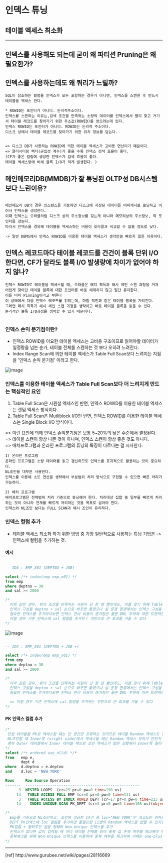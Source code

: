 # 인덱스 튜닝
## 테이블 엑세스 최소화
<hr>

## 인덱스를 사용해도 되는데 굳이 왜 파티션 Pruning은 왜 필요한가? 
## 인덱스를 사용하는데도 왜 쿼리가 느릴까?

```
SQL이 참조하는 컬럼을 인덱스가 모두 포함하는 경우가 아니면, 인덱스를 스캔한 후 반드시 테이블을 엑세스 한다.

* ROWID는 포인터가 아니다. 논리적주소이다.
인덱스를 스캔하는 이유는,검색 조건을 만족하는 소량의 데이터를 인덱스에서 빨리 찾고 거기서 테이블 레코드를 찾아가기 위한 주소값(ROWID)를 얻으려는데 있다.
인덱스 ROWID는 포인터가 아니다. ROWID는 논리적 주소이다. 
디스크 상에서 테이블 레코드를 찾아가기 위한 위치 정보를 담는다. 


=> 디스크 DB가 사용하는 ROWID에 의한 테이블 엑세스가 고비용 연산이기 떄문이다. 
=> 클러시터링 팩터(군집성 계수)가 좋을 수록 인덱스 검색 효율이 좋다. 
(CF가 좋은 컬럼에 생성한 인덱스가 검색 효율이 좋다. 
테이블 엑세스량에 비해 블록 I/O가 적게 발생한다. )
```

## 메인메모리DB(MMDB)가 잘 튜닝된 OLTP성 DB시스템 보다 느린이유?

```

메인메모리 DB의 경우 인스턴스를 기동하면 디스크에 저장된 데이터를 버퍼캐시로 로딩하고 이어서 인덱스를 생성한다. 
이때 인덱스는 오라클처럼 디스크 상의 주소정보를 갖는게 아니라 메모리상의 주소정보, 즉 포인터를 갖는다. 
따라서 인덱스를 경유해 테이블을 엑세스하는 비용이 오라클과 비교할 수 없을 정도로 낮다. 

-> 일반 DBMS에서 인덱스 ROWID를 이용한 테이블 엑세스가 생각만큼 빠르지 않은 이유이다. 

```

## 인덱스 레코드마다 테이블 레코드를 건건이 블록 단위 I/O 한다면, CF가 달라도 블록 I/O 발생량에 차이가 없어야 하지 않나?

```
인덱스 ROWID로 테이블을 엑세스할 때, 오라클은 래치 획득과 해시 체인 스캔 과정을 거쳐 어렵게 찾아간 테이블 블록에 대한 포인터를 바로 해제하지 않고 일단 유지한다.
이를 버퍼 Pinning이라고 부른다
이 상태에서 다음 인덱스 레코드를 읽었는데, 마침 직전과 같은 테이블 블록을 가리킨다. 
그러면 래치 획득과 해시 체인 스캔 과정을 생략하고 바로 테이블 블록을 읽을 수 있다.
논리적인 블록 I/O과정을 생략할 수 있기 때문이다.


```

### 인덱스 손익 분기점이란?
- 인덱스 ROWID를 이요한 테이블 엑세스는 고비용 구조이므로 읽어야할 데이터가 일정량을 넘는 순가, 테이블 전체를 스캔하는 것 보다 오히려 느려진다.
- Index Range Scan에 의한 테이블 엑세스가 Table Full Scan보다 느려지는 지점을 '인덱스 손익 분기점' 이라고 한다. 

![image](https://user-images.githubusercontent.com/55049159/233652564-2709a22c-b063-47fe-b6d6-fa8e8895741c.png)

### 인덱스를 이용한 테이블 엑세스가 Table Full Scan보다 더 느려지게 만드는 핵심적인 요인
1) Table Full Scan은 시퀀셜 엑세스인 반면, 인덱스 ROWID를 이용한 테이블 엑세스는 랜덤 엑세스 방식이다.
2) Table Full Scan은 Mutliblock I/O인 반면, 인덱스 ROWID를 이용한 테이블 엑세스는 Single Block I/O 방식이다.

=> 이런 요인에 의해 인덱스 손익분기점은 보통 5~20%의 낮은 수준에서 결정된다. <br>
=> 테이블 스캔이 항상 나쁜 것이 아니며, 인덱스 스캔이 항상 좋은 것도 아니다.  <br>
=> 배치프로그램과 온라인 프로그램의 튜닝의 특징이 다르다는 걸 시사한다. <br>

```
1) 온라인 프로그램
온라인 프로그램은 소량 데이터를 읽고 갱신하므로 인덱스를 효과적으로 활용하는 것이 중요하다.
NL조인을 대부분 사용한다.
인덱스를 이용해 소트 연산을 생략해서 부분범위 처리 방식으로 구현할 수 있으면 빠른 처리가 가능하다.

2) 배치 프로그램
배치프로그램은 전체범위 처리 기준으로 튜닝해야 한다. 처리대상 집합 중 일부를 빠르게 처리하는 것이 아니라 전체를 빠르게 처리하는 것을 목표로 삼아야 한다.
인덱스와 NL조인 보다는 FULL SCAN과 해시 조인이 유리하다. 

```

### 인덱스 컬럼 추가

- 테이블 엑세스 최소화 하기 위한 방법 중 가장 일반적으로 사용하는 튜닝 기법은 -> 인덱스에 컬럼을 추가하는 것.


#### 예시 

``` sql

-- IDX : EMP_X01 [DEPTNO + JOB]

select /*+ index(emp emp_x01) */
from emp
where deptno = 30
and sal >= 2000

/*
  이와 같은 경우, 위의 조건을 만족하는 사원이 단 한 명 뿐인데도, 이를 찾기 위해 Table Access는 과도하게 발생한다.
  인덱스 구성을 deptno + sal 순으로 바꾸면 좋겠으나 실 운경 환경에서는 인덱스 구성을 변경하기가 어렵다.
  필요한 인덱스를 추가하다보면 인덱스 관리 비용이 증가함은 물론 DML 부하에 따른 트랜잭션 성능 저하가 생길 수 있다.
  이럴 경우 기존 인덱스에 sal 컬럼을 추가하ㅓ 것만으로 큰 효과를 거둘 수 있다
*/
```
![image](https://user-images.githubusercontent.com/55049159/233793143-486ad1a6-0ff8-42c5-8825-8c3bc7ee3d02.png)

```sql

-- IDX : EMP_X01 [DEPTNO + JOB +]

select /*+ index(emp emp_x01) */
from emp
where deptno = 30
and sal >= 2000

/*
  이와 같은 경우, 위의 조건을 만족하는 사원이 단 한 명 뿐인데도, 이를 찾기 위해 Table Access는 과도하게 발생한다.
  인덱스 구성을 deptno + sal 순으로 바꾸면 좋겠으나 실 운경 환경에서는 인덱스 구성을 변경하기가 어렵다.
  필요한 인덱스를 추가하다보면 인덱스 관리 비용이 증가함은 물론 DML 부하에 따른 트랜잭션 성능 저하가 생길 수 있다.
  
  => 이럴 경우 기존 인덱스에 sal 컬럼을 추가하는 것만으로 큰 효과를 거둘 수 있다
*/
```
 
#### PK 인덱스 컬럼 추가

```sql
/*
 단일 테이블을 PK로 액세스할 때는 단 한건만 조회하는 것이므로 테이블 Random 액세스도 단 1회 발생
 NL조인할 때 Inner쪽 (=right side)에서 액세스될 때는 Random 액세스 부하가 만만치 않다
 특히 Outer 테이블에서 Inner 테이블 쪽으로 조인 액세스가 많은 상황에서 Inner쪽 필터 조건에 의해 버려지는 레코드가 많다면 그 비효율은 매우 심각
*/
select /*+ ordered use_nl(d) */*
from   emp e,
       dept d
where  d.deptno = e.deptno
and    d.loc = 'NEW YORK'

Rows     Row Source Operation
-------  ---------------------------------------------------
      3  NESTED LOOPS  (cr=25 pr=0 pw=0 time=198 us)
     14   TABLE ACCESS FULL EMP (cr=8 pr=0 pw=0 time=111 us)
      3   TABLE ACCESS BY INDEX ROWID DEPT (cr=17 pr=0 pw=0 time=223 us)
     14    INDEX UNIQUE SCAN PK_DEPT (cr=3 pr=0 pw=0 time=108 us)(object id 51150)

/*
  Emp를 기준으로 NL조인하고, 조인에 성공한 14건 중 loc='NEW YORK'인 레코드만 취하므로 최종 결과 집합은 3건 뿐이다.
  DEPT_PK인덱스에 loc 컬럼을 추가하면 불필요한 11번의 Random 액세스를 없앨 수 있지만 PK 인덱스에는 컬럼을 추가 할 수 없다.
  PK컬럼 + 필터조건 컬럼 형태의 Non-Unique 인덱스를 추가
  인덱스가 없다면 값이 입력될 때 마다 테이블 전체를 읽어 중복 값 존재 여부를 체크해야 하기 때문에 PK제약에는 중복 값 확인을 위한 인덱스가 반드시 필요하다.
  중복체크를 위해 Non-Unique 인덱스를 이용하여 중복 여부를 체크하며 이때는 one-plus 스캔이 발생하는 약간의 비효율이 있을 수 있다.
*/
```

<hr>
[ref]
http://www.gurubee.net/wiki/pages/28116669




